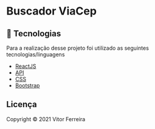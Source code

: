# Buscador ViaCep

## 📝 Tecnologias 
Para a realização desse projeto foi utilizado as seguintes tecnologias/linguagens
- [ReactJS](https://pt-br.reactjs.org) 
- [API](https://viacep.com.br/ws/json/)
- [CSS]() 
- [Bootstrap](https://getbootstrap.com) 




## Licença
Copyright © 2021 Vitor Ferreira
